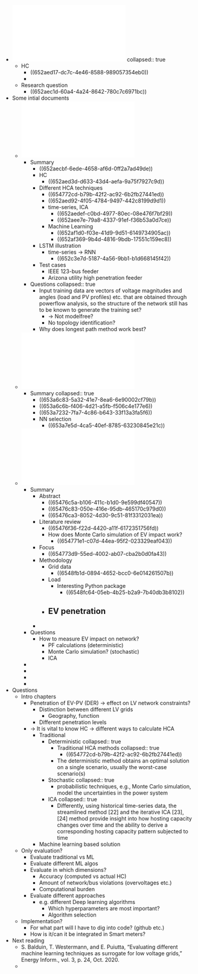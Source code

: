 - ![Thesis Proposal Master Energ1.pdf](../assets/Thesis_Proposal_Master_Energ1_1697311749137_0.pdf)
  collapsed:: true
	- HC
		- ((652aed17-dc7c-4e46-8588-989057354eb0))
		-
	- Research question
		- ((652aec1d-60a4-4a24-8642-780c7c6971bc))
- Some intial documents
	- ![Spatial-Temporal_Deep_Learning_for_Hosting_Capacity_Analysis_in_Distribution_Grids.pdf](../assets/Spatial-Temporal_Deep_Learning_for_Hosting_Capacity_Analysis_in_Distribution_Grids_1697311871893_0.pdf)
		- Summary
			- ((652aecbf-6ede-4658-af6d-0ff2a7ad49de))
			- HC
				- ((652aed3d-d633-43d4-aefa-9a75f7927c9d))
			- Different HCA techniques
				- ((654772cd-b79b-42f2-ac92-6b2fb27441ed))
				- ((652aed92-4f05-4784-9497-442c8199d9d1))
				- time-series, ICA
					- ((652aedef-c0bd-4977-80ec-08e476f7bf29))
					- ((652aee7e-79a8-4337-91ef-f36b53a0d7ce))
				- Machine Learning
					- ((652af1d0-f03e-41d9-9d51-6149734905ac))
					- ((652af369-9b4d-4816-9bdb-17551c159ec8))
			- LSTM illustration
				- time-series -> RNN
					- ((652c3e7d-5187-4a56-9bb1-b1d668145f42))
			- Test cases
				- IEEE 123-bus feeder
				- Arizona utility high penetration feeder
		- Questions
		  collapsed:: true
			- Input training data are vectors of voltage magnitudes and angles (load and PV profiles) etc. that are obtained through powerflow analysis, so the structure of the network still has to be known to generate the training set?
				- -> Not modelfree?
				- No topology identification?
			- Why does longest path method work best?
	- ![Electrical_Model-Free_Voltage_Calculations_Using_Neural_Networks_and_Smart_Meter_Data.pdf](../assets/Electrical_Model-Free_Voltage_Calculations_Using_Neural_Networks_and_Smart_Meter_Data_1697314312902_0.pdf)
		- Summary
		  collapsed:: true
			- ((653a6c83-5a32-41e7-8ea6-6e90002cf79b))
			- ((653a6c6b-f406-4d21-a5fb-f506c4e177e6))
			- ((653a7232-7fa7-4c86-b643-33f13a3fa5f6))
			- NN selection
				- ((653a7e5d-4ca5-40ef-8785-63230845e21c))
	- ![Data-Driven_Study_of_Low_Voltage_Distribution_Grid_Behaviour_With_Increasing_Electric_Vehicle_Penetration.pdf](../assets/Data-Driven_Study_of_Low_Voltage_Distribution_Grid_Behaviour_With_Increasing_Electric_Vehicle_Penetration_1699179106790_0.pdf)
		- Summary
			- Abstract
				- ((65476c5a-b106-411c-b1d0-9e599df40547))
				- ((65476c83-050e-416e-95db-465170c979d0))
				- ((65476ca3-8052-4d30-9c51-81f3312031ea))
			- Literature review
				- ((65476f36-f22d-4420-a11f-6172351756fd))
				- How does Monte Carlo simulation of EV impact work?
					- ((654771e1-c07d-44ea-95f2-023329eaf043))
			- Focus
				- ((654773d9-55ed-4002-ab07-cba2b0d0fa43))
			- Methodology
				- Grid data
					- ((6548fb1d-0894-4652-bcc0-6e014261507b))
				- Load
					- Interesting Python package
						- ((6548fc64-05eb-4b25-b2a9-7b40db3b8102))
				- EV penetration
					-
			-
		- Questions
			- How to measure EV impact on network?
				- PF calculations (deterministic)
				- Monte Carlo simulation? (stochastic)
				- ICA
		-
		-
		-
		-
- Questions
	- Intro chapters
		- Penetration of EV-PV (DER) -> effect on LV network constraints?
			- Distinction between different LV grids
				- Geography, function
			- Different penetration levels
		- -> It is vital to know HC -> different ways to calculate HCA
			- Traditional
				- Deterministic
				  collapsed:: true
					- Traditional HCA methods
					  collapsed:: true
						- ((654772cd-b79b-42f2-ac92-6b2fb27441ed))
					- The deterministic method obtains an optimal solution on a single scenario, usually the worst-case scenario(s)
				- Stochastic
				  collapsed:: true
					- probabilistic techniques, e.g., Monte Carlo simulation, model the uncertainties in the power system
				- ICA
				  collapsed:: true
					- Differently, using historical time-series data, the streamlined method [22] and the iterative ICA [23], [24] method provide insight into how hosting capacity changes over time and the ability to derive a corresponding hosting capacity pattern subjected to time
			- Machine learning based solution
	- Only evaluation?
		- Evaluate traditional vs ML
		- Evaluate different ML algos
		- Evaluate in which dimensions?
			- Accuracy (computed vs actual HC)
			- Amount of network/bus violations (overvoltages etc.)
			- Computational burden
		- Evaluate different approaches
			- e.g. different Deep learning algorithms
				- Which hyperparameters are most important?
				- Algorithm selection
	- Implementation?
		- For what part will I have to dig into code? (github etc.)
		- How is it/can it be integrated in Smart meters?
- Next reading
	- S. Balduin, T. Westermann, and E. Puiutta, “Evaluating different machine learning techniques as surrogate for low voltage grids,” Energy Inform., vol. 3, p. 24, Oct. 2020.
	-
